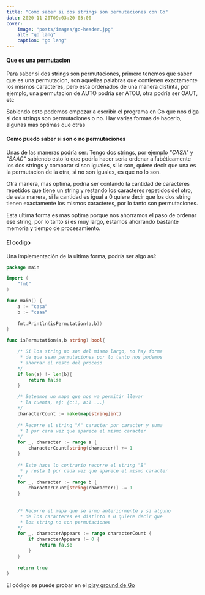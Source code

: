 ```yaml
---
title: "Como saber si dos strings son permutaciones con Go"
date: 2020-11-20T09:03:20-03:00
cover:
    image: "posts/images/go-header.jpg"
    alt: "go lang"
    caption: "go lang"
---
```

#### Que es una permutacion
Para saber si dos strings son permutaciones, primero tenemos que saber que es una permutacion, son aquellas palabras que contienen exactamente los mismos caracteres, pero esta ordenados de una manera distinta, por ejemplo, una permutacion de AUTO podría ser ATOU, otra podría ser OAUT, etc

Sabiendo esto podemos empezar a escribir el programa en Go que nos diga si dos strings son permutaciones o no. Hay varias formas de hacerlo, algunas mas optimas que otras

#### Como puedo saber si son o no permutaciones
Unas de las maneras podría ser: Tengo dos strings, por ejemplo *"CASA"* y *"SAAC"* sabiendo esto lo que podría hacer seria ordenar alfabéticamente los dos strings y comparar si son iguales, si lo son, quiere decir que una es la permutacion de la otra, si no son iguales, es que no lo son.

Otra manera, mas optima, podría ser contando la cantidad de caracteres repetidos que tiene un string y restando los caracteres repetidos del otro, de esta manera, si la cantidad es igual a 0 quiere decir que los dos string tienen exactamente los mismos caracteres, por lo tanto son permutaciones.

Esta ultima forma es mas optima porque nos ahorramos el paso de ordenar ese string, por lo tanto si es muy largo, estamos ahorrando bastante memoria y tiempo de procesamiento.


#### El codigo
Una implementación de la ultima forma, podría ser algo así:

```go
package main

import (
	"fmt"
)

func main() {
	a := "casa"
	b := "csaa"
	
	fmt.Println(isPermutation(a,b))
}

func isPermutation(a,b string) bool{

	/* Si los string no son del mismo largo, no hay forma
	 * de que sean permutaciones por lo tanto nos podemos
	 * ahorrar el resto del proceso
	*/
	if len(a) != len(b){
		return false
	}

 	/* Seteamos un mapa que nos va permitir llevar
	 * la cuenta, ej: {c:1, a:1 ...}
	*/
	characterCount := make(map[string]int)
	
	/* Recorre el string "A" caracter por caracter y suma
	 * 1 por cara vez que aparece el mismo caracter
	*/
	for _, character := range a {
		characterCount[string(character)] += 1 
	}
	
	/* Esto hace lo contrario recorre el string "B"
	 * y resta 1 por cada vez que aparece el mismo caracter
	*/
	for _, character := range b {
		characterCount[string(character)] -= 1 
	}
	
	
	/* Recorre el mapa que se armo anteriormente y si alguno
	 * de los caracteres es distinto a 0 quiere decir que
	 * los string no son permutaciones
	*/
	for _, characterAppears := range characterCount {
		if characterAppears != 0 {
			return false
		}
	}
	
	return true
}
```

El código se puede probar en el [play ground de Go](https://play.golang.org/p/TPvWVxReVdi)